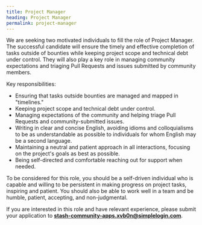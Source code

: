 ```yaml
---
title: Project Manager
heading: Project Manager
permalink: project-manager
---
```


We are seeking two motivated individuals to fill the role of Project Manager. The successful candidate will ensure the timely and effective completion of tasks outside of bounties while keeping project scope and technical debt under control. They will also play a key role in managing community expectations and triaging Pull Requests and issues submitted by community members.

Key responsibilities:

- Ensuring that tasks outside bounties are managed and mapped in "timelines."
- Keeping project scope and technical debt under control.
- Managing expectations of the community and helping triage Pull Requests and community-submitted issues.
- Writing in clear and concise English, avoiding idioms and colloquialisms to be as understandable as possible to individuals for whom English may be a second language.
- Maintaining a neutral and patient approach in all interactions, focusing on the project's goals as best as possible.
- Being self-directed and comfortable reaching out for support when needed.

To be considered for this role, you should be a self-driven individual who is capable and willing to be persistent in making progress on project tasks, inspiring and patient. You should also be able to work well in a team and be humble, patient, accepting, and non-judgmental.

If you are interested in this role and have relevant experience, please submit your application to <b>stash-community-apps.xvb0n@simplelogin.com</b>.